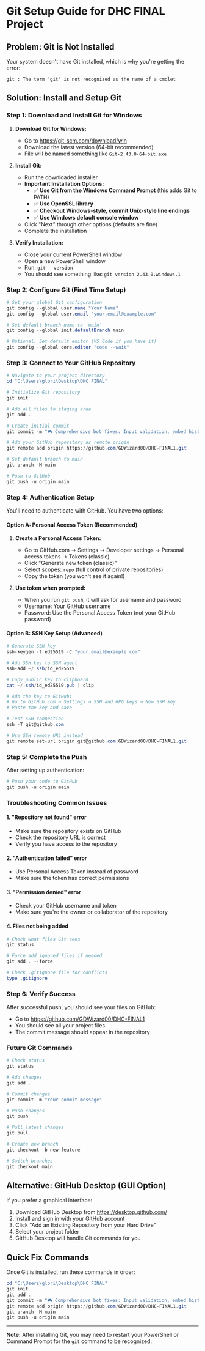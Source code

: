 # Git Setup Guide for DHC FINAL Project

## Problem: Git is Not Installed

Your system doesn't have Git installed, which is why you're getting the error:
```
git : The term 'git' is not recognized as the name of a cmdlet
```

## Solution: Install and Setup Git

### Step 1: Download and Install Git for Windows

1. **Download Git for Windows:**
   - Go to https://git-scm.com/download/win
   - Download the latest version (64-bit recommended)
   - File will be named something like `Git-2.43.0-64-bit.exe`

2. **Install Git:**
   - Run the downloaded installer
   - **Important Installation Options:**
     - ✅ **Use Git from the Windows Command Prompt** (this adds Git to PATH)
     - ✅ **Use OpenSSL library**
     - ✅ **Checkout Windows-style, commit Unix-style line endings**
     - ✅ **Use Windows default console window**
   - Click "Next" through other options (defaults are fine)
   - Complete the installation

3. **Verify Installation:**
   - Close your current PowerShell window
   - Open a new PowerShell window
   - Run: `git --version`
   - You should see something like: `git version 2.43.0.windows.1`

### Step 2: Configure Git (First Time Setup)

```powershell
# Set your global Git configuration
git config --global user.name "Your Name"
git config --global user.email "your.email@example.com"

# Set default branch name to 'main'
git config --global init.defaultBranch main

# Optional: Set default editor (VS Code if you have it)
git config --global core.editor "code --wait"
```

### Step 3: Connect to Your GitHub Repository

```powershell
# Navigate to your project directory
cd "C:\Users\glori\Desktop\DHC FINAL"

# Initialize Git repository
git init

# Add all files to staging area
git add .

# Create initial commit
git commit -m "🎮 Comprehensive bot fixes: Input validation, embed history, battle system overhaul, RPG shop"

# Add your GitHub repository as remote origin
git remote add origin https://github.com/GDWizard00/DHC-FINAL1.git

# Set default branch to main
git branch -M main

# Push to GitHub
git push -u origin main
```

### Step 4: Authentication Setup

You'll need to authenticate with GitHub. You have two options:

#### Option A: Personal Access Token (Recommended)

1. **Create a Personal Access Token:**
   - Go to GitHub.com → Settings → Developer settings → Personal access tokens → Tokens (classic)
   - Click "Generate new token (classic)"
   - Select scopes: `repo` (full control of private repositories)
   - Copy the token (you won't see it again!)

2. **Use token when prompted:**
   - When you run `git push`, it will ask for username and password
   - Username: Your GitHub username
   - Password: Use the Personal Access Token (not your GitHub password)

#### Option B: SSH Key Setup (Advanced)

```powershell
# Generate SSH key
ssh-keygen -t ed25519 -C "your.email@example.com"

# Add SSH key to SSH agent
ssh-add ~/.ssh/id_ed25519

# Copy public key to clipboard
cat ~/.ssh/id_ed25519.pub | clip

# Add the key to GitHub:
# Go to GitHub.com → Settings → SSH and GPG keys → New SSH key
# Paste the key and save

# Test SSH connection
ssh -T git@github.com

# Use SSH remote URL instead
git remote set-url origin git@github.com:GDWizard00/DHC-FINAL1.git
```

### Step 5: Complete the Push

After setting up authentication:

```powershell
# Push your code to GitHub
git push -u origin main
```

### Troubleshooting Common Issues

#### 1. "Repository not found" error
- Make sure the repository exists on GitHub
- Check the repository URL is correct
- Verify you have access to the repository

#### 2. "Authentication failed" error
- Use Personal Access Token instead of password
- Make sure the token has correct permissions

#### 3. "Permission denied" error
- Check your GitHub username and token
- Make sure you're the owner or collaborator of the repository

#### 4. Files not being added
```powershell
# Check what files Git sees
git status

# Force add ignored files if needed
git add . --force

# Check .gitignore file for conflicts
type .gitignore
```

### Step 6: Verify Success

After successful push, you should see your files on GitHub:
- Go to https://github.com/GDWizard00/DHC-FINAL1
- You should see all your project files
- The commit message should appear in the repository

### Future Git Commands

```powershell
# Check status
git status

# Add changes
git add .

# Commit changes
git commit -m "Your commit message"

# Push changes
git push

# Pull latest changes
git pull

# Create new branch
git checkout -b new-feature

# Switch branches
git checkout main
```

## Alternative: GitHub Desktop (GUI Option)

If you prefer a graphical interface:

1. Download GitHub Desktop from https://desktop.github.com/
2. Install and sign in with your GitHub account
3. Click "Add an Existing Repository from your Hard Drive"
4. Select your project folder
5. GitHub Desktop will handle Git commands for you

## Quick Fix Commands

Once Git is installed, run these commands in order:

```powershell
cd "C:\Users\glori\Desktop\DHC FINAL"
git init
git add .
git commit -m "🎮 Comprehensive bot fixes: Input validation, embed history, battle system overhaul, RPG shop"
git remote add origin https://github.com/GDWizard00/DHC-FINAL1.git
git branch -M main
git push -u origin main
```

---

**Note:** After installing Git, you may need to restart your PowerShell or Command Prompt for the `git` command to be recognized. 